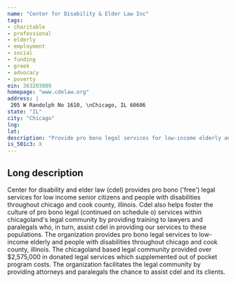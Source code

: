 ```yaml
---
name: "Center for Disability & Elder Law Inc"
tags:
- charitable
- professional
- elderly
- employment
- social
- funding
- greek
- advocacy
- poverty
ein: 363203809
homepage: "www.cdelaw.org"
address: |
 205 W Randolph No 1610, \nChicago, IL 60606
state: "IL"
city: "Chicago"
lng: 
lat: 
description: "Provide pro bono legal services for low-income elderly and people with disabilities. "
is_501c3: X
---
```


## Long description

Center for disability and elder law (cdel) provides pro bono ('free') legal services for low income senior citizens and people with disabilities throughout chicago and cook county, illinois. Cdel also helps foster the culture of pro bono legal (continued on schedule o) services within chicagoland's legal community by providing training to lawyers and paralegals who, in turn, assist cdel in providing our services to these populations. The organization provides pro bono legal services to low-income elderly and people with disabilities throughout chicago and cook county, illinois. The chicagoland based legal community provided over $2,575,000 in donated legal services which supplemented out of pocket program costs. The organization facilitates the legal community by providing attorneys and paralegals the chance to assist cdel and its clients. 
